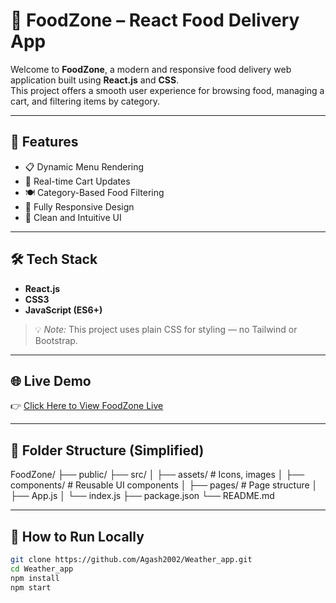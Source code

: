 # 🍔 FoodZone – React Food Delivery App

Welcome to **FoodZone**, a modern and responsive food delivery web application built using **React.js** and **CSS**.  
This project offers a smooth user experience for browsing food, managing a cart, and filtering items by category.

---

## 🚀 Features

- 📋 Dynamic Menu Rendering  
- 🛒 Real-time Cart Updates  
- 🍽️ Category-Based Food Filtering  
- 📱 Fully Responsive Design  
- 🎨 Clean and Intuitive UI  

---

## 🛠️ Tech Stack

- **React.js**  
- **CSS3**  
- **JavaScript (ES6+)**

> 💡 *Note:* This project uses plain CSS for styling — no Tailwind or Bootstrap.

---

## 🌐 Live Demo

👉 [Click Here to View FoodZone Live](https://food-zone-del.vercel.app/)

---

## 📂 Folder Structure (Simplified)

FoodZone/
├── public/
├── src/
│ ├── assets/ # Icons, images
│ ├── components/ # Reusable UI components
│ ├── pages/ # Page structure
│ ├── App.js
│ └── index.js
├── package.json
└── README.md

---

## 📂 How to Run Locally

```bash
git clone https://github.com/Agash2002/Weather_app.git
cd Weather_app
npm install
npm start
